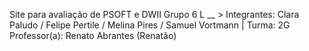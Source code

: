 Site para avaliação de PSOFT e DWII
Grupo 6
    L __ > Integrantes: Clara Paludo / Felipe Pertile / Melina Pires / Samuel Vortmann | Turma: 2G
Professor(a): Renato Abrantes (Renatão)
